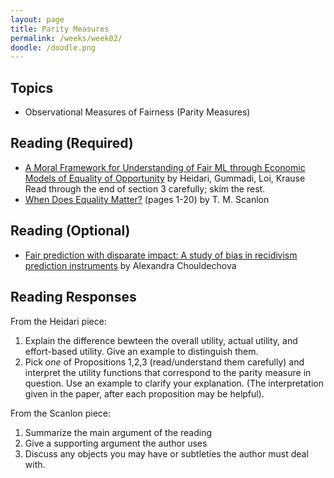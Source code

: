 ```yaml
---
layout: page
title: Parity Measures
permalink: /weeks/week02/
doodle: /doodle.png
---
```


## Topics

* Observational Measures of  Fairness (Parity Measures)

## Reading (Required)

* [A Moral Framework for Understanding of Fair ML through Economic
  Models of Equality of
  Opportunity](https://arxiv.org/pdf/1809.03400.pdf)
  by Heidari, Gummadi, Loi, Krause
  Read through the end of section 3 carefully; skim the rest.
* [When Does Equality
  Matter?](https://law.yale.edu/sites/default/files/documents/pdf/Intellectual_Life/ltw-Scanlon.pdf)
  (pages 1-20) by T. M. Scanlon

## Reading (Optional)

* [Fair prediction with disparate impact: A study of bias in recidivism
  prediction instruments](https://arxiv.org/pdf/1610.07524.pdf)
  by Alexandra Chouldechova


## Reading Responses

From the Heidari piece:
1. Explain the difference bewteen the overall utility, actual utility,
   and effort-based utility. Give an example to distinguish them.
2. Pick *one* of Propositions 1,2,3 (read/understand them carefully)
   and interpret the utility functions that correspond to the parity
   measure in question. Use an example to clarify your
   explanation. (The interpretation given in the paper, after each
   proposition may be helpful).

From the Scanlon piece:
1. Summarize the main argument of the reading
2. Give a supporting argument the author uses
3. Discuss any objects you may have or subtleties the author must deal
   with.
   
